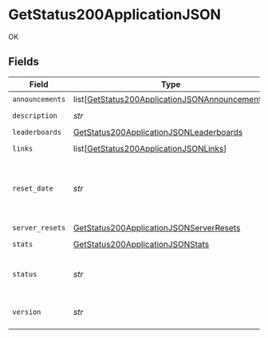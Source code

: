 # GetStatus200ApplicationJSON

OK


## Fields

| Field                                                                                                                 | Type                                                                                                                  | Required                                                                                                              | Description                                                                                                           |
| --------------------------------------------------------------------------------------------------------------------- | --------------------------------------------------------------------------------------------------------------------- | --------------------------------------------------------------------------------------------------------------------- | --------------------------------------------------------------------------------------------------------------------- |
| `announcements`                                                                                                       | list[[GetStatus200ApplicationJSONAnnouncements](../../models/operations/getstatus200applicationjsonannouncements.md)] | :heavy_check_mark:                                                                                                    | N/A                                                                                                                   |
| `description`                                                                                                         | *str*                                                                                                                 | :heavy_check_mark:                                                                                                    | N/A                                                                                                                   |
| `leaderboards`                                                                                                        | [GetStatus200ApplicationJSONLeaderboards](../../models/operations/getstatus200applicationjsonleaderboards.md)         | :heavy_check_mark:                                                                                                    | N/A                                                                                                                   |
| `links`                                                                                                               | list[[GetStatus200ApplicationJSONLinks](../../models/operations/getstatus200applicationjsonlinks.md)]                 | :heavy_check_mark:                                                                                                    | N/A                                                                                                                   |
| `reset_date`                                                                                                          | *str*                                                                                                                 | :heavy_check_mark:                                                                                                    | The date and time when the game server was last reset.                                                                |
| `server_resets`                                                                                                       | [GetStatus200ApplicationJSONServerResets](../../models/operations/getstatus200applicationjsonserverresets.md)         | :heavy_check_mark:                                                                                                    | N/A                                                                                                                   |
| `stats`                                                                                                               | [GetStatus200ApplicationJSONStats](../../models/operations/getstatus200applicationjsonstats.md)                       | :heavy_check_mark:                                                                                                    | N/A                                                                                                                   |
| `status`                                                                                                              | *str*                                                                                                                 | :heavy_check_mark:                                                                                                    | The current status of the game server.                                                                                |
| `version`                                                                                                             | *str*                                                                                                                 | :heavy_check_mark:                                                                                                    | The current version of the API.                                                                                       |